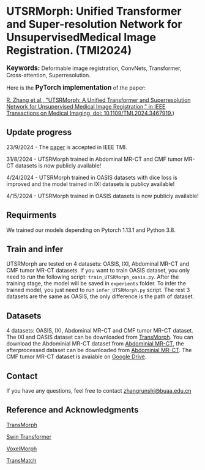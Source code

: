 # UTSRMorph: Unified Transformer and Super-resolution Network for UnsupervisedMedical Image Registration. (TMI2024)
<strong><big>Keywords:</big></strong> Deformable image registration, ConvNets, Transformer, Cross-attention, Superresolution.

Here is the <strong><big>PyTorch implementation</big></strong> of the paper:

[R. Zhang et al., "UTSRMorph: A Unified Transformer and Superresolution Network for Unsupervised Medical Image Registration," in IEEE Transactions on Medical Imaging, doi: 10.1109/TMI.2024.3467919.](https://ieeexplore.ieee.org/document/10693635))

## Update progress
23/9/2024 - The [paper](https://ieeexplore.ieee.org/document/10693635) is accepted in IEEE TMI.

31/8/2024 - UTSRMorph trained in Abdominal MR-CT and CMF tumor MR-CT datasets is now publicly available!

4/24/2024 - UTSRMorph trained in OASIS datasets with dice loss is improved and the model trained in IXI datasets is publicy available!

4/15/2024 - UTSRMorph trained in OASIS datasets is now publicly available!

## Requirments
We trained our models depending on Pytorch 1.13.1 and Python 3.8.

## Train and infer
UTSRMorph are tested on 4 datasets: OASIS, IXI, Abdominal MR-CT and CMF tumor MR-CT datasets.
If you want to train OASIS dataset, you only need to run the following script: `train_UTSRMorph_oasis.py`. After the training stage, the model will be saved in `experients` folder.
To infer the trained model, you just need to run `infer_UTSRMorph.py` script.
The rest 3 datasets are the same as OASIS, the only difference is the path of dataset.

## Datasets
4 datasets: OASIS, IXI, Abdominal MR-CT and CMF tumor MR-CT dataset.
The IXI and OASIS dataset can be downloaded from [TransMorph](https://github.com/junyuchen245/TransMorph_Transformer_for_Medical_Image_Registration).
You can download the Abdominial MR-CT dataset from [Abdominial MR-CT](https://drive.google.com/file/d/1R6bapU2UuAtmUTOrTJxMyDq-KxX8uZCo/view?usp=drive_link), the afterprocessed dataset can be downloaded from [Abdominial MR-CT](https://drive.google.com/file/d/1StPmkMCHKdM3a-yJQh8-bW6n6RkmaM92/view?usp=drive_link).
The CMF tumor MR-CT dataset is avaiable on [Google Drive](https://drive.google.com/file/d/1Ugi_C_0JdyAxuzYT55t_Be-hAn-iNuLK/view?usp=drive_link).

## Contact
If you have any questions, feel free to contact zhangrunshi@buaa.edu.cn

## Reference and Acknowledgments
[TransMorph](https://github.com/junyuchen245/TransMorph_Transformer_for_Medical_Image_Registration)

[Swin Transformer](https://github.com/microsoft/Swin-Transformer)

[VoxelMorph](https://github.com/voxelmorph/voxelmorph)

[TransMatch](https://github.com/tzayuan/TransMatch_TMI)

